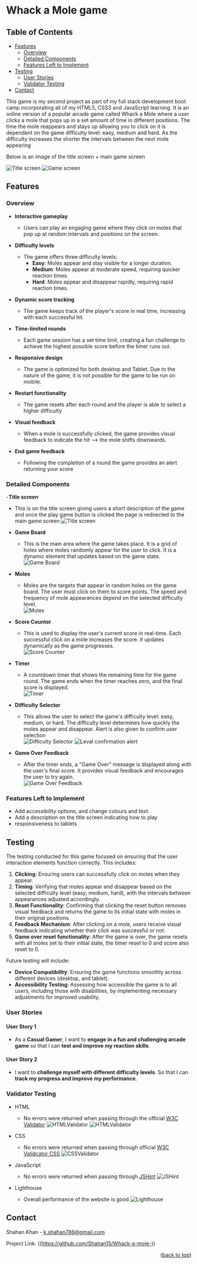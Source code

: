 # Whack a Mole game 

## Table of Contents

- [Features](#features)
  - [Overview](#overview)
  - [Detailed Components](#detailed-components)
  - [Features Left to Implement](#features-left-to-implement)
- [Testing](#testing)
  - [User Stories](#user-stories)
  - [Validator Testing](#validator-testing)
- [Contact](#contact)

This game is my second project as part of my full stack development boot camp incorporating all of my HTML5, CSS3 and JavaScript learning. It is an online version of a popular arcade game called Whack a Mole where a user clicks a mole that pops up in a set amount of time in different positions. The time the mole reappears and stays up allowing you to click on it is dependent on the game difficulty level: easy, medium and hard. As the difficulty increases the shorter the intervals between the next mole appearing

Below is an image of the title screen + main game screen

![Title screen](assets/images/titlescreen.png)
![Game screen](assets/images/gamescreen.png)


## Features

### Overview 

- **Interactive gameplay**  
  - Users can play an engaging game where they click on moles that pop up at random intervals and positions on the screen.

- **Difficulty levels**  
  - The game offers three difficulty levels:  
    - **Easy**: Moles appear and stay visible for a longer duration.  
    - **Medium**: Moles appear at moderate speed, requiring quicker reaction times.  
    - **Hard**: Moles appear and disappear rapidly, requiring rapid reaction times.

- **Dynamic score tracking**  
  - The game keeps track of the player's score in real time, increasing with each successful hit.

- **Time-limited rounds**  
  - Each game session has a set time limit, creating a fun challenge to achieve the highest possible score before the timer runs out.

- **Responsive design**  
  - The game is optimized for both desktop and Tablet. Due to the nature of the game, it is not possible for the game to be run on mobile. 

- **Restart functionality**  
  - The game resets after each round and the player is able to select a higher difficulty 

- **Visual feedback**  
  - When a mole is successfully clicked, the game provides visual feedback to indicate the hit --> the mole shifts downwards.
 
- **End game feedback**
  - Following the completion of a round the game provides an alert returning your score

### Detailed Components 

-**Title screen**
  - This is on the title screen giving users a short description of the game and once the play game button is clicked the page is redirected to the main game screen
    ![Title screen](assets/images/titlescreen.png)

- **Game Board**  
  - This is the main area where the game takes place. It is a grid of holes where moles randomly appear for the user to click. It is a dynamic element that updates based on the game state.  
  ![Game Board](assets/images/gameboard.png)

- **Moles**  
  - Moles are the targets that appear in random holes on the game board. The user must click on them to score points. The speed and frequency of mole appearances depend on the selected difficulty level.  
  ![Moles](assets/images/mole.png)

- **Score Counter**  
  - This is used to display the user's current score in real-time. Each successful click on a mole increases the score. It updates dynamically as the game progresses.  
  ![Score Counter](assets/images/score.png)

- **Timer**  
  - A countdown timer that shows the remaining time for the game round. The game ends when the timer reaches zero, and the final score is displayed.  
  ![Timer](assets/images/timer.png)

- **Difficulty Selector**  
  - This allows the user to select the game's difficulty level: easy, medium, or hard. The difficulty level determines how quickly the moles appear and disappear. Alert is also given to confirm user selection  
  ![Difficulty Selector](assets/images/levals.png)
  ![Leval confirmation alert](assets/images/levalalert.png)

- **Game Over Feedback**  
  - After the timer ends, a "Game Over" message is displayed along with the user's final score. It provides visual feedback and encourages the user to try again.  
  ![Game Over Feedback](assets/images/gameover.png)

### Features Left to Implement

- Add accessibility options, and change colours and text.
- Add a description on the title screen indicating how to play 
- responsiveness to tablets 

## Testing

The testing conducted for this game focused on ensuring that the user interaction elements function correctly. This includes:

1. **Clicking**: Ensuring users can successfully click on moles when they appear.
2. **Timing**: Verifying that moles appear and disappear based on the selected difficulty level (easy, medium, hard), with the intervals between appearances adjusted accordingly.
3. **Reset Functionality**: Confirming that clicking the reset button removes visual feedback and returns the game to its initial state with moles in their original positions.
4. **Feedback Mechanism**: After clicking on a mole, users receive visual feedback indicating whether their click was successful or not.
5. **Game over reset functionality**: After the game is over, the game resets with all moles set to their initial state, the timer reset to 0 and score also reset to 0.

Future testing will include:
- **Device Compatibility**: Ensuring the game functions smoothly across different devices (desktop, and tablet).
- **Accessibility Testing**: Assessing how accessible the game is to all users, including those with disabilities, by implementing necessary adjustments for improved usability.


### User Stories

#### User Story 1  
- As a **Casual Gamer**, I want to **engage in a fun and challenging arcade game** so that I can **test and improve my reaction skills**.

#### User Story 2  
- I want to **challenge myself with different difficulty levels**.  So that I can **track my progress and improve my performance**.



### Validator Testing

- HTML
  - No errors were returned when passing through the official [W3C Validator](https://validator.w3.org)
  ![HTMLValidator](assets/images/indexhtmlvalid.png)
  ![HTMLValidator](assets/images/playgamehtmlvalid.png)
- CSS
  - No errors were returned when passing through official [W3C Validcator CSS](https://jigsaw.w3.org/css-validator/)
  ![CSSValidator](assets/images/cssvalid.png)

- JavaScript
  - No errors were returned when passing through [JSHint](https://jshint.com)
  ![JSHint](assets/images/JShintvalid.png)

- Lighthouse
  - Overall performance of the website is good
  ![Lighthouse](assets/images/lighthouse.png)

<!-- CONTACT -->
## Contact

Shahan Khan - k.shahan786@gmail.com

Project Link: ((https://github.com/Shahan15/Whack-a-mole-))

<p align="right">(<a href="#readme-top">back to top</a>)</p>



